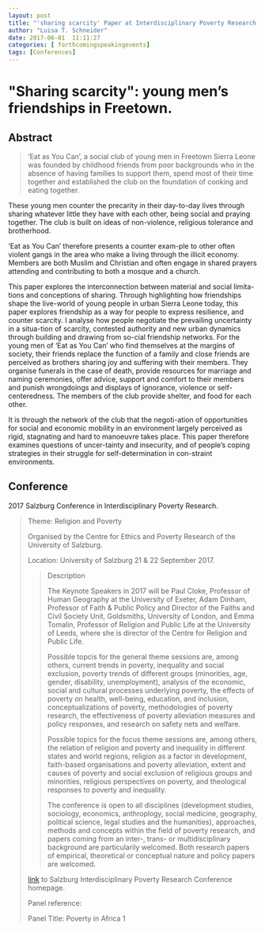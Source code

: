 ```yaml
---
layout: post
title: "'sharing scarcity' Paper at Interdisciplinary Poverty Research Conference. Salzburg. 21 & 22 September 2017."
author: "Luisa T. Schneider"
date: 2017-06-01  11:11:27
categories: [ forthcomingspeakingevents]
tags: [Conferences]
---
```

# \"Sharing scarcity\": young men’s friendships in Freetown.

## Abstract

> ‘Eat as You Can’, a social club of young men in Freetown Sierra Leone was founded by childhood friends from poor backgrounds who in the absence of having families to support them, spend most of their time together and established the club on the foundation of cooking and eating together. 

These young men counter the precarity in their day-to-day lives through sharing whatever little they have with each other, being social and praying together. 
The club is built on ideas of non-violence, religious tolerance and brotherhood. 

‘Eat as You Can’ therefore presents a counter exam-ple to other often violent gangs in the area who make a living through the illicit economy. 
Members are both Muslim and Christian and often engage in shared prayers attending and contributing to both a mosque and a church. 

This paper explores the interconnection between material and social limita-tions and conceptions of sharing. Through highlighting how friendships shape the live-world of young people in urban Sierra Leone today, this paper explores friendship as a way for people to express resilience, and counter scarcity. 
I analyse how people negotiate the prevailing uncertainty in a situa-tion of scarcity, contested authority and new urban dynamics through building and drawing from so-cial friendship networks. 
For the young men of ‘Eat as You Can’ who find themselves at the margins of society, their friends replace the function of a family and close friends are perceived as brothers sharing joy and suffering with their members. 
They organise funerals in the case of death, provide resources for marriage and naming ceremonies, offer advice, support and comfort to their members and punish wrongdoings and displays of ignorance, violence or self-centeredness. 
The members of the club provide shelter, and food for each other. 

It is through the network of the club that the negoti-ation of opportunities for social and economic mobility in an environment largely perceived as rigid, stagnating and hard to manoeuvre takes place. 
This paper therefore examines questions of uncer-tainty and insecurity, and of people’s coping strategies in their struggle for self-determination in con-straint environments.


## Conference
2017 Salzburg Conference in Interdisciplinary Poverty Research. 

>Theme: Religion and Poverty 
>
>Organised by the Centre for Ethics and Poverty Research of the University of Salzburg. 
>
>Location: University of Salzburg 21 & 22 September 2017.
>
>>Description
>>
>>The Keynote Speakers in 2017 will be Paul Cloke, Professor of Human Geography at the University of Exeter, Adam Dinham, Professor of Faith & Public Policy and Director of the Faiths and Civil Society Unit, Goldsmiths, University of London, and Emma Tomalin, Professor of Religion and Public Life at the University of Leeds, where she is director of the Centre for Religion and Public Life.
>>
>>Possible topcis for the general theme sessions are, among others, current trends in poverty, inequality and social exclusion, poverty trends of different groups (minorities, age, gender, disability, unemployment), analysis of the economic, social and cultural processes underlying poverty, the effects of poverty on health, well-being, education, and inclusion, conceptualizations of poverty, methodologies of poverty research, the effectiveness of poverty alleviation measures and policy responses, and research on safety nets and welfare.
>>
>>Possible topics for the focus theme sessions are, among others, the relation of religion and poverty and inequality in different states and world regions, religion as a factor in development, faith-based organisations and poverty alleviation, extent and causes of poverty and social exclusion of religious groups and minorities, religious perspectives on poverty, and theological responses to poverty and inequality.
>>
>>The conference is open to all disciplines (development studies, sociology, economics, anthroplogy, social medicine, geography, political science, legal studies and the humanities), approaches, methods and concepts within the field of poverty research, and papers coming from an inter-, trans- or multidisciplinary background are particularily welcomed. Both research papers of empirical, theoretical or conceptual nature and policy papers are welcomed.
>
> [link](http://www.poverty-conference.org/) to Salzburg Interdisciplinary Poverty Research Conference homepage.
>
> Panel reference: 
>
> Panel Title: Poverty in Africa 1
